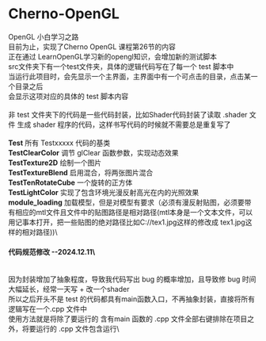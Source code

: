 # Cherno-OpenGL
OpenGL 小白学习之路\
目前为止，实现了Cherno OpenGL 课程第26节的内容\
正在通过 LearnOpenGL学习新的opengl知识，会增加新的测试脚本\
src文件夹下有一个test文件夹，具体的逻辑代码写在了每一个 test 脚本中\
当运行此项目时，会先显示一个主界面，主界面中有一个可点击的目录，点击某一个目录之后\
会显示这项对应的具体的 test 脚本内容\
\
非 test 文件夹下的代码是一些代码封装，比如Shader代码封装了读取 .shader 文件
生成 shader 程序的代码，这样书写代码的时候就不需要总是重复写了\
\
**Test** 所有 Testxxxxx 代码的基类\
**TestClearColor** 调节 glClear 函数参数，实现动态效果\
**TestTexture2D** 绘制一个图片\
**TestTextureBlend** 启用混合，将两张图片混合\
**TestTenRotateCube** 一个旋转的正方体\
**TestLightColor** 实现了包含环境光漫反射高光在内的光照效果\
**module_loading** 加载模型，但是对模型有要求（必须有漫反射贴图，必须要带有相应的mtl文件且文件中的贴图路径是相对路径(mtl本身是一个文本文件，可以用记事本打开，把一些贴图的绝对路径比如C://tex1.jpg这样的修改成 tex1.jpg这样的相对路径))\
#### 代码规范修改 --2024.12.11\
\
因为封装增加了抽象程度，导致我代码写出 bug 的概率增加，且导致修 bug 时间大幅延长，经常一天写 + 改一个shader\
所以之后开头不是 test 的代码都具有main函数入口，不再抽象封装，直接将所有逻辑写在一个.cpp 文件中\
使用方法就是将除了要运行的 含有main 函数的 .cpp 文件全部右键排除在项目之外，将要运行的 .cpp 文件包含运行\


